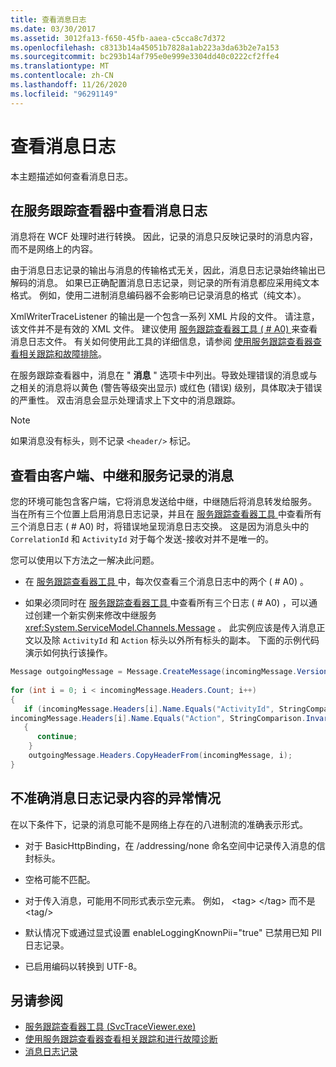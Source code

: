 ```yaml
---
title: 查看消息日志
ms.date: 03/30/2017
ms.assetid: 3012fa13-f650-45fb-aaea-c5cca8c7d372
ms.openlocfilehash: c8313b14a45051b7828a1ab223a3da63b2e7a153
ms.sourcegitcommit: bc293b14af795e0e999e3304dd40c0222cf2ffe4
ms.translationtype: MT
ms.contentlocale: zh-CN
ms.lasthandoff: 11/26/2020
ms.locfileid: "96291149"
---
```

# <a name="viewing-message-logs"></a>查看消息日志

本主题描述如何查看消息日志。  
  
## <a name="viewing-message-logs-in-the-service-trace-viewer"></a>在服务跟踪查看器中查看消息日志  

 消息将在 WCF 处理时进行转换。 因此，记录的消息只反映记录时的消息内容，而不是网络上的内容。  
  
 由于消息日志记录的输出与消息的传输格式无关，因此，消息日志记录始终输出已解码的消息。 如果已正确配置消息日志记录，则记录的所有消息都应采用纯文本格式。 例如，使用二进制消息编码器不会影响已记录消息的格式（纯文本）。  
  
 XmlWriterTraceListener 的输出是一个包含一系列 XML 片段的文件。 请注意，该文件并不是有效的 XML 文件。 建议使用 [服务跟踪查看器工具 ( # A0) ](../service-trace-viewer-tool-svctraceviewer-exe.md) 来查看消息日志文件。 有关如何使用此工具的详细信息，请参阅 [使用服务跟踪查看器查看相关跟踪和故障排除](./tracing/using-service-trace-viewer-for-viewing-correlated-traces-and-troubleshooting.md)。  
  
 在服务跟踪查看器中，消息在 " **消息** " 选项卡中列出。导致处理错误的消息或与之相关的消息将以黄色 (警告等级突出显示) 或红色 (错误) 级别，具体取决于错误的严重性。 双击消息会显示处理请求上下文中的消息跟踪。  
  
> [!NOTE]
> 如果消息没有标头，则不记录 `<header/>` 标记。  
  
## <a name="viewing-messages-logged-by-a-client-a-relay-and-a-service"></a>查看由客户端、中继和服务记录的消息  

 您的环境可能包含客户端，它将消息发送给中继，中继随后将消息转发给服务。 当在所有三个位置上启用消息日志记录，并且在 [服务跟踪查看器工具 ](../service-trace-viewer-tool-svctraceviewer-exe.md) 中查看所有三个消息日志 ( # A0) 时，将错误地呈现消息日志交换。 这是因为消息头中的 `CorrelationId` 和 `ActivityId` 对于每个发送-接收对并不是唯一的。  
  
 您可以使用以下方法之一解决此问题。  
  
- 在 [服务跟踪查看器工具 ](../service-trace-viewer-tool-svctraceviewer-exe.md) 中，每次仅查看三个消息日志中的两个 ( # A0) 。  
  
- 如果必须同时在 [服务跟踪查看器工具 ](../service-trace-viewer-tool-svctraceviewer-exe.md) 中查看所有三个日志 ( # A0) ，可以通过创建一个新实例来修改中继服务 <xref:System.ServiceModel.Channels.Message> 。 此实例应该是传入消息正文以及除 `ActivityId` 和 `Action` 标头以外所有标头的副本。 下面的示例代码演示如何执行该操作。  
  
```csharp
Message outgoingMessage = Message.CreateMessage(incomingMessage.Version, incomingMessage.Headers.Action, incomingMessage.GetReaderAtBodyContents());  
  
for (int i = 0; i < incomingMessage.Headers.Count; i++)  
{  
   if (incomingMessage.Headers[i].Name.Equals("ActivityId", StringComparison.InvariantCultureIgnoreCase) ||  
incomingMessage.Headers[i].Name.Equals("Action", StringComparison.InvariantCultureIgnoreCase))  
   {  
      continue;  
    }  
    outgoingMessage.Headers.CopyHeaderFrom(incomingMessage, i);  
}  
```  
  
## <a name="exceptional-cases-for-inaccurate-message-logging-content"></a>不准确消息日志记录内容的异常情况  

 在以下条件下，记录的消息可能不是网络上存在的八进制流的准确表示形式。  
  
- 对于 BasicHttpBinding，在 /addressing/none 命名空间中记录传入消息的信封标头。  
  
- 空格可能不匹配。  
  
- 对于传入消息，可能用不同形式表示空元素。 例如， \<tag> \</tag> 而不是\<tag/>  
  
- 默认情况下或通过显式设置 enableLoggingKnownPii="true" 已禁用已知 PII 日志记录。  
  
- 已启用编码以转换到 UTF-8。  
  
## <a name="see-also"></a>另请参阅

- [服务跟踪查看器工具 (SvcTraceViewer.exe)](../service-trace-viewer-tool-svctraceviewer-exe.md)
- [使用服务跟踪查看器查看相关跟踪和进行故障诊断](./tracing/using-service-trace-viewer-for-viewing-correlated-traces-and-troubleshooting.md)
- [消息日志记录](message-logging.md)
